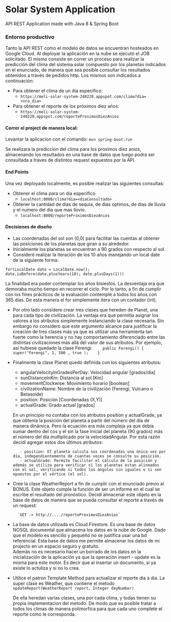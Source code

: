 # Solar System Application
API REST Application made with Java 8 & Spring Boot

### Entorno productivo
Tanto la API REST como el modelo de datos se encuentran hosteados en Google Cloud.
Al deployar la aplicación en la nube se ejecutó el JOB solicitado. El mismo consiste en correr un proceso para realizar la predicción del clima del sistema solar compuesto por los planetas indicados en el enunciado, de manera que sea posible consultar los resultados obtenidos a través de pedidos http. Los mismos son indicados a continuación:

- Para obtener el clima de un dia especifico:
	- `https://meli-solar-system-240220.appspot.com/clima?dia=<nro_dia>`
- Para obtener el reporte de los próximos diez años:
	- `https://meli-solar-system-240220.appspot.com/reporteProximosDiezAnios`




#### Correr el project de manera local:
Levantar la aplicacion con el comando:
`mvn spring-boot:run`

Se realizara la prediccion del clima para los proximos diez anios, almacenando los resultados en una base de datos que luego podra ser consultada a traves de distintos request expuestos por la API.

#### End Points
Una vez deployado localmente, es posible realizar las siguientes consultas:
- Obtener el clima para un dia especifico
    - `localhost:8080/clima?dia=<diaConsultado>`
- Obtener la cantidad de dias de sequia, de dias optimos, de dias de lluvia y el numero del dia que mas llovio.
    - `localhost:8080/reporteProximosDiezAnios`

#### Decisiones de diseño
- Las coordenadas del sol son (0,0) para facilitar las cuentas al obtener las posiciones de los planetas que giran a su alrededor.
- Inicialmente los planetas se encuentran a 90 grados con respecto al sol.
- Consideré realizar la iteración de los 10 años manejando un local date de la siguiente forma:

`for(LocalDate date = LocalDate.now(); date.isBefore(date.plusYears(10); date.plusDays(1)))`

   La finalidad era poder contemplar los años bisiestos. La desventaja era que demoraba mucho tiempo en recorrer el ciclo. Por lo tanto, a fin de cumplir con los fines prácticos de la evaluación contemplé a todos los años con 365 días.  De esta manera el for simplemente itera con un contador (int).

- Por otro lado considere crear tres clases que hereden de Planet, una para cada tipo de civilización. La ventaja era que permitía asignar los valores a los atributos simplemente instanciando la clase necesaria. Sin embargo no considero que este argumento alcance para justificar la creación de tres clases más ya que es utilizar una herramienta tan fuerte como la herencia y no hay comportamiento diferenciado entre las distintas civilizaciones más allá del valor de sus atributos. Por ejemplo, así hubiese quedado la clase Ferengi:
`    public Ferengi() { super("Ferengi", 1, 500 , true );    }`

- Finalmente la clase Planet quedó definida con los siguientes atributos:
	- angularVelocityInGradesPerDay: Velocidad angular [grados/dia]
	- sunDistanceInKm: Distancia al sol [Km]
	- movementClockwise: Movimiento horario [boolean]
	- civilizationName: Nombre de la civilización (Ferengi, Vulcano o Betasoide)
	- position: Posición [Coordenadas (X,Y)]
	- actualGrade: Grado actual [grados]

	En un principio no contaba con los atributos position y actualGrade, ya que obtenía la posición del planeta a partir del número del día de manera dinámica. Pero la ecuación era más compleja ya que debía sumar dentro del cos y el sin la fase inicial del planeta (90 grados) más el número del día multiplicado por la velocidadAngular.  Por esta razón decidí agregar estos dos últimos atributos:
		 
		 - position: El planeta calcula sus coordenadas una única vez por día, independientemente de cuantas veces se consulte su posición.
		 - actualGrade: Permite facilitar el cálculo de la posición y además se utiliza para verificar si los planetas estan alineados con el sol, verificando si todos los ángulos sin iguales o si son opuestos por el vértice (el sol).

- Cree la clase WeatherReport a fin de cumplir con el enunciado previo al BONUS. Este objeto cumple la función de ser un informe en el cual se escribe el resultado del pronóstico. Decidí almacenar este objeto en la base de datos de manera que se pueda consultar el reporte a través de un request:

        `GET -> http://..../reporteProximosDiezAnios`


- La base de datos utilizada es Cloud Firestore. Es una base de datos NOSQL documental que almacena los datos en la nube de Google. Dado que el modelo es sencillo y pequeño no se justifica usar una bd referencial. Esta base de datos me permite almacenar los datos  de mi projecto en un espacio seguro y gratuito.  
Además no es necesario hacer un borrado de los datos en la inicialización de la aplicación ya que la operación insert - update es la misma para este motor. Es decir que al insertar un documento, si ya existe lo actuliza y si no lo crea.

- Utilice el patron Template Method para actualizar el reporte dia a dia. La super clase es Weather, que contiene el metodo `updateReport(WeatherReport report, Integer dayNumber)`

    De ella heredan varias clases, una por cada clima, y todas tienen su propia implementacion del metodo. De modo que es posible tratar a todos los climas de manera polimorfica para que cada uno complete el reporte como le corresponda.
